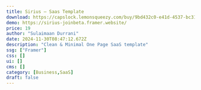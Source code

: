 ```yaml
---
title: Sirius — Saas Template
download: https://capslock.lemonsqueezy.com/buy/9bd432c0-e41d-4537-bc31-4bfed1e0cc4a
demo: https://sirius-joinbeta.framer.website/
price: 19
author: "Sulaimaan Durrani"
date: 2024-11-30T08:47:12.672Z
description: "Clean & Minimal One Page SaaS template"
ssg: ["Framer"]
css: []
ui: []
cms: []
category: [Business,SaaS]
draft: false
---
```

